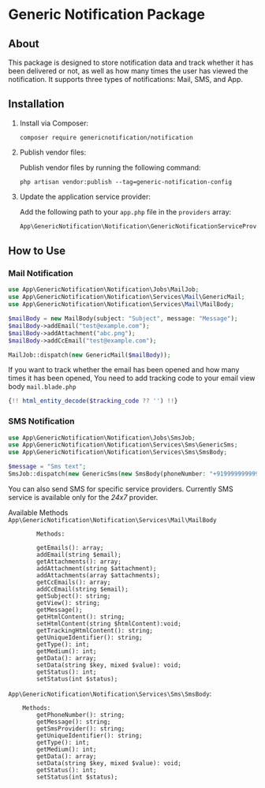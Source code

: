 # Generic Notification Package

## About

This package is designed to store notification data and track whether it has been delivered or not, as well as how many times the user has viewed the notification. It supports three types of notifications: Mail, SMS, and App.

## Installation

1. Install via Composer:

    ```shell
    composer require genericnotification/notification
    ```

2. Publish vendor files:

    Publish vendor files by running the following command:

    ```shell
    php artisan vendor:publish --tag=generic-notification-config
    ```

3. Update the application service provider:

    Add the following path to your `app.php` file in the `providers` array:

    ```php
    App\GenericNotification\Notification\GenericNotificationServiceProvider::class
    ```

## How to Use

### Mail Notification

```php
use App\GenericNotification\Notification\Jobs\MailJob;
use App\GenericNotification\Notification\Services\Mail\GenericMail;
use App\GenericNotification\Notification\Services\Mail\MailBody;

$mailBody = new MailBody(subject: "Subject", message: "Message");
$mailBody->addEmail("test@example.com");
$mailBody->addAttachment("abc.png");
$mailBody->addCcEmail("test@example.com");

MailJob::dispatch(new GenericMail($mailBody));

```
If you want to track whether the email has been opened and how many times it has been opened, 
You need to add tracking code to your email view body `mail.blade.php`

```php
{!! html_entity_decode($tracking_code ?? '') !!}
```

### SMS Notification
```php
use App\GenericNotification\Notification\Jobs\SmsJob;
use App\GenericNotification\Notification\Services\Sms\GenericSms;
use App\GenericNotification\Notification\Services\Sms\SmsBody;

$message = "Sms text";
SmsJob::dispatch(new GenericSms(new SmsBody(phoneNumber: "+9199999999999", message: $message)));
```

You can also send SMS for specific service providers. Currently SMS service is available only for the *24x7* provider.


Available Methods
    `App\GenericNotification\Notification\Services\Mail\MailBody`

            Methods:

            getEmails(): array;
            addEmail(string $email);
            getAttachments(): array;
            addAttachment(string $attachment);
            addAttachments(array $attachments);
            getCcEmails(): array;
            addCcEmail(string $email);
            getSubject(): string;
            getView(): string;
            getMessage();
            getHtmlContent(): string;
            setHtmlContent(string $htmlContent):void;
            getTrackingHtmlContent(): string;
            getUniqueIdentifier(): string;
            getType(): int;
            getMedium(): int;
            getData(): array;
            setData(string $key, mixed $value): void;
            getStatus(): int;
            setStatus(int $status);

`App\GenericNotification\Notification\Services\Sms\SmsBody`:

        Methods:
            getPhoneNumber(): string;
            getMessage(): string;
            getSmsProvider(): string;
            getUniqueIdentifier(): string;
            getType(): int;
            getMedium(): int;
            getData(): array;
            setData(string $key, mixed $value): void;
            getStatus(): int;
            setStatus(int $status);
